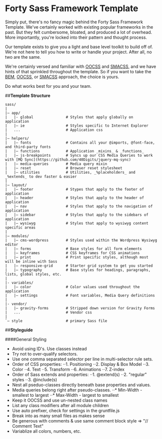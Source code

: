 # Forty Sass Framework Template

Simply put, there's no fancy magic behind the Forty Sass Framework Template. We've certainly worked with existing popular frameworks in the past. But they felt cumbersome, bloated, and produced a lot of overhead. More importantly, you're locked into their pattern and thought process.

Our template exists to give you a light and base level toolkit to build off of. We're not here to tell you how to write or handle your project. After all, no two are the same.

We're certainly versed and familiar with [OOCSS](http://oocss.org/) and [SMACSS](http://smacss.com/), and we have hints of that sprinkled throughout the template. So if you want to take the [BEM](http://bem.info/method/), [OOCSS](http://oocss.org/), or [SMACSS](http://smacss.com/) approach, the choice is yours.

Do what works best for you and your team.

##**Template Structure**
```
sass/
|
|– app/
|   |- global               # Styles that apply globally on application
|   |– ie                   # Styles specific to Internet Explorer
|   ...                     # Application css
|
|– helpers/
|   |– fonts                # Contains all your @imports, @font-face, and third-party fonts
|   |– functions            # Application _mixins_ & _functions_
|   |– js-breakpoints       # Syncs up our CSS Media Queries to work with [MQ Sync](https://github.com/40Digits/jquery-mq-sync)
|   |– media-queries        # Media query mixin
|   |– reset                # Browser reset stylesheet
|   |– utilities            # Utilities, _%placeholders_ and _%extends_ to dev faster & easier
|
|– layout/
|   |– footer               # Stypes that apply to the footer of application
|   |– header               # Styles that apply to the header of application
|   |– nav                  # Styles that apply to the navigation of application
|   |– sidebar              # Styles that apply to the sidebars of application
|   |– wysiwyg              # Styles that apply to wysiwyg content specific areas
|
|– modules/
|   |– cms-wordpress        # Styles used within the Wordpress Wysiwyg editor
|   |– forms                # Base styles for all form elements
|   |– keyframes            # CSS keyframes for CSS animations
|   |– print                # Print specific styles, although most will be inline with Sass
|   |– responsive-grid      # Starter grid system to get you started
|   |– typography           # Base styles for headings, paragraphs, lists, global styles, etc.
|
|- variables/
|   |– color                # Color values used throughout the application
|   |– settings             # Font variables, Media Query definitions
|
|- vendor/
|   |– gravity-forms        # Stripped down version for Gravity Forms
|   ...                     # Vendor css
|
`– style                    # primary Sass file
```

##**Styleguide**

####General Styling
* Avoid using ID's.  Use classes instead
* Try not to over-qualify selectors.
* Use one comma separated selector per line in multi-selector rule sets.
* Order of CSS properties:
⋅⋅1. Positioning
⋅⋅2. Display & Box Model
⋅⋅3. Color
⋅⋅4. Text
⋅⋅5. Transform
⋅⋅6. Animations
⋅⋅7. Z-index
* Order of Sass extends and properties:
⋅⋅1. @extend(s)
⋅⋅2. "regular" styles
⋅⋅3. @include(s)
* Nest all pseduo-classes directly beneath base properties and values.
* Media queries belong right after pseudo-classes.
⋅⋅* Min-Width - smallest to largest
⋅⋅* Max-Width - largest to smallest
* Keep it OOCSS and use un-nested class names
* List any class modifiers after all module children
* Use auto prefixer, check for settings in the gruntfile.js
* Break into as many small files as makes sense
* Be generous with comments & use same comment block style => "// Comment Text"
* Variablize all colors, numbers, etc.
